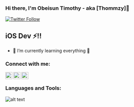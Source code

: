 ### Hi there, I'm Obeisun Timothy - aka [Thommzy]👋

[![Twitter Follow](https://img.shields.io/twitter/follow/codeSTACKr?color=1DA1F2&logo=twitter&style=for-the-badge)](https://twitter.com/intent/follow?original_referer=https%3A%2F%2Fgithub.com%2FcodeSTACKr&screen_name=codeSTACKr)

## iOS Dev ⚡!!

- 🌱 I’m currently learning everything 🤣

### Connect with me:

[<img align="left" alt="codeSTACKr | Twitter" width="22px" src="https://cdn.jsdelivr.net/npm/simple-icons@v3/icons/twitter.svg" />][twitter]
[<img align="left" alt="codeSTACKr | LinkedIn" width="22px" src="https://cdn.jsdelivr.net/npm/simple-icons@v3/icons/linkedin.svg" />][linkedin]
[<img align="left" alt="codeSTACKr | Instagram" width="22px" src="https://cdn.jsdelivr.net/npm/simple-icons@v3/icons/instagram.svg" />][instagram]

<br />

### Languages and Tools:

![alt text](https://miro.medium.com/max/1838/1*6yL98XP0QEvViPqnx_F4uQ.png)

<br />
<br />

[twitter]: https://twitter.com/thommzy
[instagram]: https://instagram.com/tomcodes__
[linkedin]: https://www.linkedin.com/in/obeisun-timothy-91758a149/
